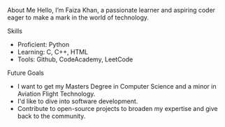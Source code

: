 About Me
Hello, I’m Faiza Khan, a passionate learner and aspiring coder eager to make a mark in the world of technology.

Skills
- Proficient: Python
- Learning: C, C++, HTML
- Tools: Github, CodeAcademy, LeetCode

Future Goals
- I want to get my Masters Degree in Computer Science and a minor in Aviation Flight Technology.
- I'd like to dive into software development.
- Contribute to open-source projects to broaden my expertise and give back to the community.

<!---
faizak2521/faizak2521 is a ✨ special ✨ repository because its `README.md` (this file) appears on your GitHub profile.
You can click the Preview link to take a look at your changes.
--->
